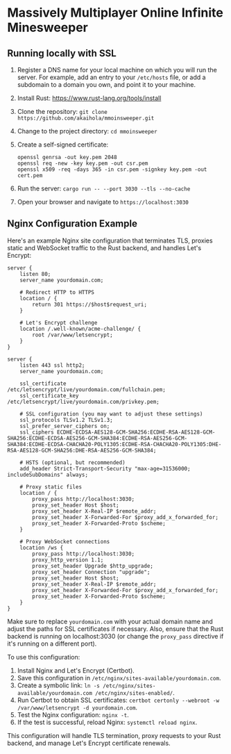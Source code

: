 # Massively Multiplayer Online Infinite Minesweeper


## Running locally with SSL

1. Register a DNS name for your local machine on which you will run the server. For example, add an entry to your `/etc/hosts` file, or add a subdomain to a domain you own, and point it to your machine.
2. Install Rust: https://www.rust-lang.org/tools/install
3. Clone the repository: `git clone https://github.com/akaihola/mmoinsweeper.git`
4. Change to the project directory: `cd mmoinsweeper`
5. Create a self-signed certificate:

       openssl genrsa -out key.pem 2048
       openssl req -new -key key.pem -out csr.pem
       openssl x509 -req -days 365 -in csr.pem -signkey key.pem -out cert.pem

6. Run the server: `cargo run -- --port 3030 --tls --no-cache`
7. Open your browser and navigate to `https://localhost:3030`


## Nginx Configuration Example

Here's an example Nginx site configuration that terminates TLS, proxies static and WebSocket traffic to the Rust backend, and handles Let's Encrypt:

```nginx
server {
    listen 80;
    server_name yourdomain.com;
    
    # Redirect HTTP to HTTPS
    location / {
        return 301 https://$host$request_uri;
    }
    
    # Let's Encrypt challenge
    location /.well-known/acme-challenge/ {
        root /var/www/letsencrypt;
    }
}

server {
    listen 443 ssl http2;
    server_name yourdomain.com;

    ssl_certificate /etc/letsencrypt/live/yourdomain.com/fullchain.pem;
    ssl_certificate_key /etc/letsencrypt/live/yourdomain.com/privkey.pem;

    # SSL configuration (you may want to adjust these settings)
    ssl_protocols TLSv1.2 TLSv1.3;
    ssl_prefer_server_ciphers on;
    ssl_ciphers ECDHE-ECDSA-AES128-GCM-SHA256:ECDHE-RSA-AES128-GCM-SHA256:ECDHE-ECDSA-AES256-GCM-SHA384:ECDHE-RSA-AES256-GCM-SHA384:ECDHE-ECDSA-CHACHA20-POLY1305:ECDHE-RSA-CHACHA20-POLY1305:DHE-RSA-AES128-GCM-SHA256:DHE-RSA-AES256-GCM-SHA384;

    # HSTS (optional, but recommended)
    add_header Strict-Transport-Security "max-age=31536000; includeSubDomains" always;

    # Proxy static files
    location / {
        proxy_pass http://localhost:3030;
        proxy_set_header Host $host;
        proxy_set_header X-Real-IP $remote_addr;
        proxy_set_header X-Forwarded-For $proxy_add_x_forwarded_for;
        proxy_set_header X-Forwarded-Proto $scheme;
    }

    # Proxy WebSocket connections
    location /ws {
        proxy_pass http://localhost:3030;
        proxy_http_version 1.1;
        proxy_set_header Upgrade $http_upgrade;
        proxy_set_header Connection "upgrade";
        proxy_set_header Host $host;
        proxy_set_header X-Real-IP $remote_addr;
        proxy_set_header X-Forwarded-For $proxy_add_x_forwarded_for;
        proxy_set_header X-Forwarded-Proto $scheme;
    }
}
```

Make sure to replace `yourdomain.com` with your actual domain name and adjust the paths for SSL certificates if necessary. Also, ensure that the Rust backend is running on localhost:3030 (or change the `proxy_pass` directive if it's running on a different port).

To use this configuration:

1. Install Nginx and Let's Encrypt (Certbot).
2. Save this configuration in `/etc/nginx/sites-available/yourdomain.com`.
3. Create a symbolic link: `ln -s /etc/nginx/sites-available/yourdomain.com /etc/nginx/sites-enabled/`.
4. Run Certbot to obtain SSL certificates: `certbot certonly --webroot -w /var/www/letsencrypt -d yourdomain.com`.
5. Test the Nginx configuration: `nginx -t`.
6. If the test is successful, reload Nginx: `systemctl reload nginx`.

This configuration will handle TLS termination, proxy requests to your Rust backend, and manage Let's Encrypt certificate renewals.
